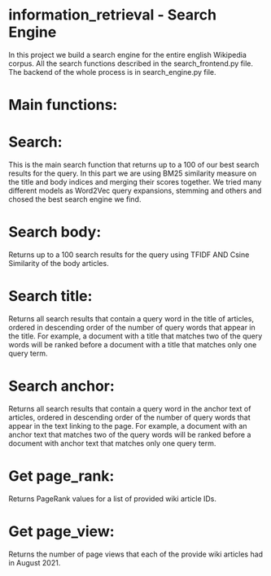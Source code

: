 # information_retrieval - Search Engine
In this project we build a search engine for the entire english Wikipedia corpus.
All the search functions described in the search_frontend.py file.
The backend of the whole process is in search_engine.py file.



# Main functions:


# Search:
This is the main search function that returns up to a 100 of our best search results for the query.
In this part we are using BM25 similarity measure on the title and body indices and merging their scores together.
We tried many different models as Word2Vec query expansions, stemming and others and chosed the best search engine we find.

# Search body:
Returns up to a 100 search results for the query using TFIDF AND Csine Similarity of the body articles.

# Search title:
Returns all search results that contain a query word in the title of articles, ordered in descending order of the number of query words that appear in the title. For example, a document with a title that matches two of the query words will be ranked before a document with a title that matches only one query term.

# Search anchor:
Returns all search results that contain a query word in the anchor text of articles, ordered in descending order of the number of query words that appear in the text linking to the page. For example, a document with an anchor text that matches two of the query words will be ranked before a document with anchor text that matches only one query term.

# Get page_rank:
Returns PageRank values for a list of provided wiki article IDs.

# Get page_view:
Returns the number of page views that each of the provide wiki articles had in August 2021.
